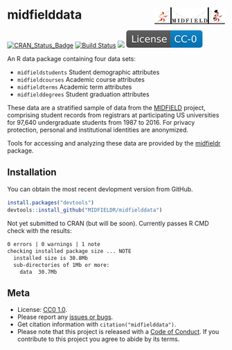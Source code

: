 
# midfielddata <a href="https://engineering.purdue.edu/MIDFIELD" target="blank"><img src="man/figures/midfieldcut.png" align="right"/></a>

[![CRAN\_Status\_Badge](http://www.r-pkg.org/badges/version/midfielddata)](http://cran.r-project.org/package=midfielddata)
[![Build
Status](https://travis-ci.org/MIDFIELDR/midfielddata.svg?branch=master)](https://travis-ci.org/MIDFIELDR/midfielddata)
[![](https://cranlogs.r-pkg.org/badges/grand-total/midfielddata)](https://cran.r-project.org/package=midfielddata)
[![License](man/figures/License-CC-0-blue.svg)](https://creativecommons.org/publicdomain/zero/1.0/)

An R data package containing four data sets:

  - `midfieldstudents` Student demographic attributes
  - `midfieldcourses` Academic course attributes
  - `midfieldterms` Academic term attributes
  - `midfielddegrees` Student graduation attributes

These data are a stratified sample of data from the
[MIDFIELD](https://engineering.purdue.edu/MIDFIELD) project, comprising
student records from registrars at participating US universities for
97,640 undergraduate students from 1987 to 2016. For privacy protection,
personal and institutional identities are anonymized.

Tools for accessing and analyzing these data are provided by the
[midfieldr](https://github.com/MIDFIELDR/midfieldr) package.

## Installation

You can obtain the most recent devlopment version from GitHub.

``` r
install.packages("devtools")
devtools::install_github("MIDFIELDR/midfielddata")
```

Not yet submitted to CRAN (but will be soon). Currently passes R CMD
check with the results:

    0 errors | 0 warnings | 1 note 
    checking installed package size ... NOTE
      installed size is 30.8Mb
      sub-directories of 1Mb or more:
        data  30.7Mb

## Meta

  - License:
    [CC0 1.0](https://creativecommons.org/publicdomain/zero/1.0/).
  - Please report any [issues or
    bugs](https://github.com/MIDFIELDR/midfielddata/issues).
  - Get citation information with `citation("midfielddata")`.
  - Please note that this project is released with a [Code of
    Conduct](CONDUCT.md). If you contribute to this project you agree to
    abide by its terms.
